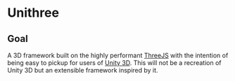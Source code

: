 # Unithree
## Goal
A 3D framework built on the highly performant [ThreeJS](https://threejs.org/) with the intention of being easy to pickup
for users of [Unity 3D](https://unity.com). This will not be a recreation of Unity 3D but an extensible framework inspired
by it.
